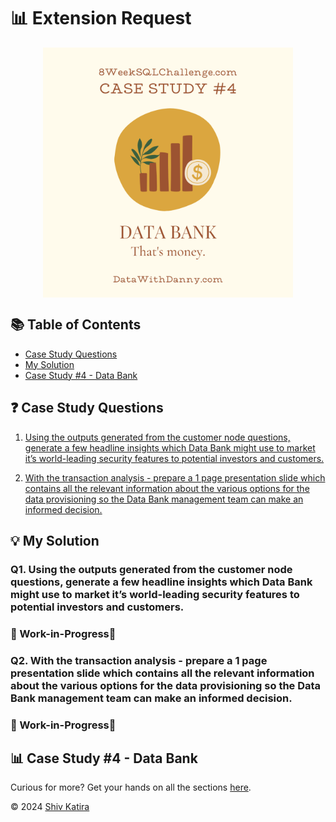 # 📊 Extension Request
<p align="center">
<img src="../../img/4.png" align="center" width="400" height="400" >

## 📚 Table of Contents

* [Case Study Questions](#-case-study-questions)
* [My Solution](#-my-solution)
* [Case Study #4 - Data Bank](#-case-study-4---data-bank)

## ❓ Case Study Questions

1. [Using the outputs generated from the customer node questions, generate a few headline insights which Data Bank might use to market it’s world-leading security features to potential investors and customers.](#q1-using-the-outputs-generated-from-the-customer-node-questions-generate-a-few-headline-insights-which-data-bank-might-use-to-market-its-world-leading-security-features-to-potential-investors-and-customers)

2. [With the transaction analysis - prepare a 1 page presentation slide which contains all the relevant information about the various options for the data provisioning so the Data Bank management team can make an informed decision.](#q2-with-the-transaction-analysis---prepare-a-1-page-presentation-slide-which-contains-all-the-relevant-information-about-the-various-options-for-the-data-provisioning-so-the-data-bank-management-team-can-make-an-informed-decision)

## 💡 My Solution

### Q1. Using the outputs generated from the customer node questions, generate a few headline insights which Data Bank might use to market it’s world-leading security features to potential investors and customers.

### 🚧 Work-in-Progress🚧

### Q2. With the transaction analysis - prepare a 1 page presentation slide which contains all the relevant information about the various options for the data provisioning so the Data Bank management team can make an informed decision.

### 🚧 Work-in-Progress🚧



## 📊 Case Study #4 - Data Bank

Curious for more? Get your hands on all the sections [here](../README.md).

© 2024 [Shiv Katira](https://github.com/shivkatira)